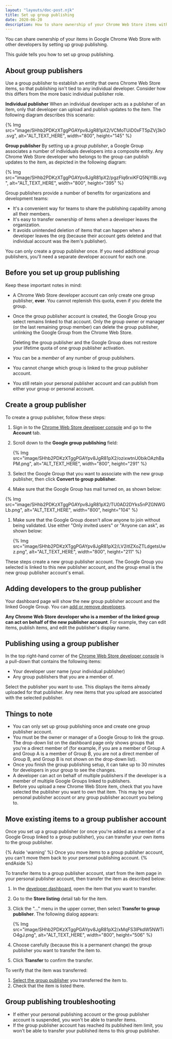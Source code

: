 ```yaml
---
layout: "layouts/doc-post.njk"
title: Set up group publishing
date: 2020-06-20
description: How to share ownership of your Chrome Web Store items with other developers.
---
```


You can share ownership of your items in Google Chrome Web Store with other developers by setting up group publishing.

This guide tells you how to set up group publishing.

## About group publishers

Use a group publisher to establish an entity that owns Chrome Web Store items, so that publishing isn't tied to any individual developer. Consider how this differs from the more basic individual publisher role.

**Individual publisher** When an individual developer acts as a publisher of an item, only that developer can upload and publish updates to the item. The following diagram describes this scenario:

{% Img src="image/SHhb2PDKzXTggPGAYpv8JgR81pX2/VCMoTUiD0xFT5pZVj3kO.svg", alt="ALT_TEXT_HERE", width="800", height="145" %}

**Group publisher** By setting up a *group publisher*, a Google Group associates a number of individuals developers into a composite entity. Any Chrome Web Store developer who belongs to the group can publish updates to the item, as depicted in the following diagram:

{% Img src="image/SHhb2PDKzXTggPGAYpv8JgR81pX2/pgzFlq6rxiKFQ5NjYlBi.svg", alt="ALT_TEXT_HERE", width="800", height="395" %}

Group publishers provide a number of benefits for organizations and development teams:

* It's a convenient way for teams to share the publishing capability among all their members.
* It's easy to transfer ownership of items when a developer leaves the organization.
* It avoids unintended deletion of items that can happen when a developer leaves the org (because their account gets deleted and that individual account was the item's publisher).

You can only create a group publisher once. If you need additional group 
publishers, you'll need a separate developer account for each one.

## Before you set up group publishing

Keep these important notes in mind:

* A Chrome Web Store developer account can only create one group publisher,
  **ever**. You cannot replenish this quota, even if you delete the group. 
* Once the group publisher account is created, the Google Group you select 
  remains linked to that account. Only the group owner or manager (or the last
  remaining group member) can delete the group publisher, unlinking the Google 
  Group from the Chrome Web Store.

    <p class="warning">
    Deleting the group publisher and the Google Group does not restore your
  lifetime quota of one group publisher activation.
    </p>

* You can be a *member* of any number of group publishers.

* You cannot change which group is linked to the group publisher account.
* You still retain your personal publisher account and can publish from either your group or personal account.

## Create a group publisher

To create a group publisher, follow these steps:

1. Sign in to the [Chrome Web Store developer console](https://chrome.google.com/webstore/devconsole) and go to the **Account** tab.

1. Scroll down to the **Google group publishing** field:

    {% Img src="image/SHhb2PDKzXTggPGAYpv8JgR81pX2/ozixwtnU0bikOAzhBaPM.png", alt="ALT_TEXT_HERE", width="800", height="291" %}

1. Select the Google Group that you want to associate with the new group
publisher, then click **Convert to group publisher**.

1. Make sure that the Google Group has mail turned on, as shown below:

{% Img src="image/SHhb2PDKzXTggPGAYpv8JgR81pX2/TU0AD2DYks5nPZGNWGLb.png", alt="ALT_TEXT_HERE", width="800", height="104" %}

1. Make sure that the Google Group doesn't allow anyone to join without being
validated. Use either "Only invited users" or "Anyone can ask", as shown below:

    {% Img src="image/SHhb2PDKzXTggPGAYpv8JgR81pX2/LV2itIZXoZTLdgetsUwz.png", alt="ALT_TEXT_HERE", width="800", height="211" %}

These steps create a new group publisher account. The Google Group you selected is linked to this new publisher account, and the group email is the new group publisher account's email.

## Adding developers to the group publisher

Your dashboard page will show the new group publisher account and the linked
Google Group. You can [add or remove developers](https://groups.google.com/).

**Any Chrome Web Store developer who is a member of the linked group can act on behalf of the new publisher account**. For example, they can edit items, publish items, and edit the publisher's display name.

## Publishing using a group publisher

In the top right-hand corner of the [Chrome Web Store developer console](https://chrome.google.com/webstore/devconsole) is a pull-down that contains the following items:

* Your developer user name (your individual publisher)
* Any group publishers that you are a member of.

Select the publisher you want to use. This displays the items already uploaded for that publisher. Any new items that you upload are associated with the selected publisher.

## Things to note

* You can only set up group publishing once and create one group publisher account.
* You must be the owner or manager of a Google Group to link the group. The drop-down list on the dashboard page only shows groups that you're a direct member of (for example, if you are a member of Group A and Group A is a member of Group B, you are not a direct member of Group B, and Group B is not shown on the drop-down list).
* Once you finish the group publishing setup, it can take up to 30 minutes for developers in your group to see the changes.
* A developer can act on behalf of multiple publishers if the developer is a member of multiple Google Groups linked to publishers.
* Before you upload a new Chrome Web Store item, check that you have selected the publisher you want to own that item. This may be your personal publisher account or any group publisher account you belong to.

## Move existing items to a group publisher account

Once you set up a group publisher (or once you're added as a member of a Google Group linked to a group publisher), you can transfer your own items to the group publisher.

{% Aside 'warning' %}
Once you move items to a group publisher account, you can't move them back to your personal publishing account.
{% endAside %}

To transfer items to a group publisher account, start from the item page in your personal publisher
account, then transfer the item as described below:

1. In the [developer dashboard][dashboard], open the item that you want to transfer.
1. Go to the **Store listing** detail tab for the item.
1. Click the "..." menu in the upper corner, then select **Transfer to group publisher**. The
following dialog appears:

    {% Img src="image/SHhb2PDKzXTggPGAYpv8JgR81pX2/xMqFS3lPkdW5NWTiO4gJ.png", alt="ALT_TEXT_HERE", width="800", height="506" %}

1. Choose carefully (because this is a permanent change) the group publisher you want to transfer
the item to.
1. Click **Transfer** to confirm the transfer.

To verify that the item was transferred:

1. [Select the group publisher][use-publisher] you transferred the item to.
1. Check that the item is listed there.

## Group publishing troubleshooting

* If either your personal publishing account or the group publisher account is suspended, you won't be able to transfer items.
* If the group publisher account has reached its published item limit, you won't be able to transfer your published items to this group publisher.

[dashboard]: https://chrome.google.com/webstore/devconsole
[use-publisher]: #publishing-using-a-group-publisher

